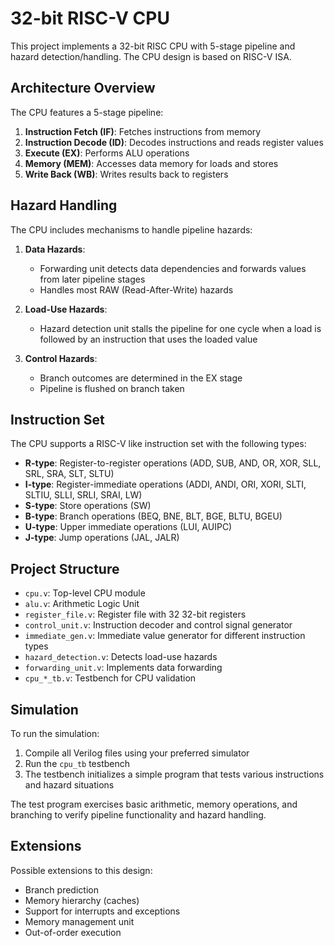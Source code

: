 # 32-bit RISC-V CPU

This project implements a 32-bit RISC CPU with 5-stage pipeline and hazard detection/handling. The CPU design is based on RISC-V ISA.

## Architecture Overview

The CPU features a 5-stage pipeline:
1. **Instruction Fetch (IF)**: Fetches instructions from memory
2. **Instruction Decode (ID)**: Decodes instructions and reads register values
3. **Execute (EX)**: Performs ALU operations
4. **Memory (MEM)**: Accesses data memory for loads and stores
5. **Write Back (WB)**: Writes results back to registers

## Hazard Handling

The CPU includes mechanisms to handle pipeline hazards:

1. **Data Hazards**: 
   - Forwarding unit detects data dependencies and forwards values from later pipeline stages
   - Handles most RAW (Read-After-Write) hazards

2. **Load-Use Hazards**: 
   - Hazard detection unit stalls the pipeline for one cycle when a load is followed by an instruction that uses the loaded value

3. **Control Hazards**: 
   - Branch outcomes are determined in the EX stage
   - Pipeline is flushed on branch taken

## Instruction Set

The CPU supports a RISC-V like instruction set with the following types:

- **R-type**: Register-to-register operations (ADD, SUB, AND, OR, XOR, SLL, SRL, SRA, SLT, SLTU)
- **I-type**: Register-immediate operations (ADDI, ANDI, ORI, XORI, SLTI, SLTIU, SLLI, SRLI, SRAI, LW)
- **S-type**: Store operations (SW)
- **B-type**: Branch operations (BEQ, BNE, BLT, BGE, BLTU, BGEU)
- **U-type**: Upper immediate operations (LUI, AUIPC)
- **J-type**: Jump operations (JAL, JALR)

## Project Structure

- `cpu.v`: Top-level CPU module
- `alu.v`: Arithmetic Logic Unit
- `register_file.v`: Register file with 32 32-bit registers
- `control_unit.v`: Instruction decoder and control signal generator
- `immediate_gen.v`: Immediate value generator for different instruction types
- `hazard_detection.v`: Detects load-use hazards
- `forwarding_unit.v`: Implements data forwarding
- `cpu_*_tb.v`: Testbench for CPU validation

## Simulation

To run the simulation:

1. Compile all Verilog files using your preferred simulator
2. Run the `cpu_tb` testbench
3. The testbench initializes a simple program that tests various instructions and hazard situations

The test program exercises basic arithmetic, memory operations, and branching to verify pipeline functionality and hazard handling.

## Extensions

Possible extensions to this design:
- Branch prediction
- Memory hierarchy (caches)
- Support for interrupts and exceptions
- Memory management unit
- Out-of-order execution 
